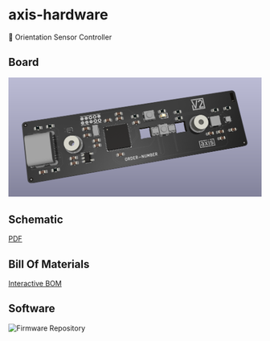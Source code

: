 # axis-hardware

🧭 Orientation Sensor Controller

## Board

![board](axis-board.png?raw=true)

## Schematic

[PDF](axis.pdf)

## Bill Of Materials

[Interactive BOM](https://htmlpreview.github.io/?https://github.com/versioduo/axis-hardware/main/axis-bom.html)

## Software

![Firmware Repository](https://github.com/versioduo/axis)
